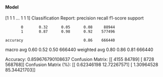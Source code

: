 #### Model
[1 1 1 ... 1 1 1]
Classification Report:
              precision    recall  f1-score   support

           0       0.32      0.05      0.08     88944
           1       0.87      0.98      0.92    577496

    accuracy                           0.86    666440
   macro avg       0.60      0.52      0.50    666440
weighted avg       0.80      0.86      0.81    666440

Accuracy: 0.859676790108637
Confusion Matrix:
[[  4155  84789]
 [  8728 568768]]
Confusion Matrix (%):
[[ 0.62346198 12.72267571]
 [ 1.30964528 85.34421703]]
